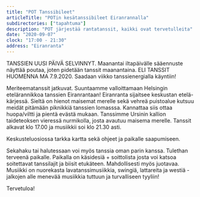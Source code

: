 ```yaml
---
title: "POT Tanssibileet"
articleTitle: "POTin kesätanssibileet Eiranrannalla"
subdirectories: ["tapahtuma"]
description: "POT järjestää rantatanssit, kaikki ovat tervetulleita"
date: "2020-09-07"
clock: "17:00 - 21:30"
address: "Eiranranta"
---
```


TANSSIEN UUSI PÄIVÄ SELVINNYT. Maanantai iltapäivälle sääennuste näyttää poutaa, joten pidetään tanssit maanantaina. ELI TANSSIT HUOMENNA MA 7.9.2020. Saadaan viikko tanssienergialla käyntiin!

Meriteematanssit jatkuvat. Suuntaamme valloittamaan Helsingin etelärannikkoa tanssien Eiranrantaan! Eiranranta sijaitsee keskustan etelä-kärjessä. Sieltä on hienot maisemat merelle sekä vehreä puistoalue kutsuu meidät pitämään piknikkiä tanssien lomasssa. Kannattaa siis ottaa huopa/viltti ja pientä evästä mukaan. Tanssimme Ursinin kallion taideteoksen vieressä nurmikolla, josta avautuu maisema merelle. Tanssit alkavat klo 17.00 ja musiikkii soi klo 21.30 asti.

Keskusteluosiossa tarkka kartta sekä ohjeet ja paikalle saapumiseen.

Sekahaku tai halutessaan voi myös tanssia oman parin kanssa. Tulethan terveenä paikalle. Paikalla on käsidesiä + soittolista josta voi katsoa soitettavat tanssilajit ja biisit etukäteen. Mahdollisesti myös juotavaa. Musiikki on nuorekasta lavatanssimusiikkia, swingiä, lattareita ja westiä - jalkojen alle menevää musiikkia tuttuun ja turvalliseen tyyliin!

Tervetuloa!
